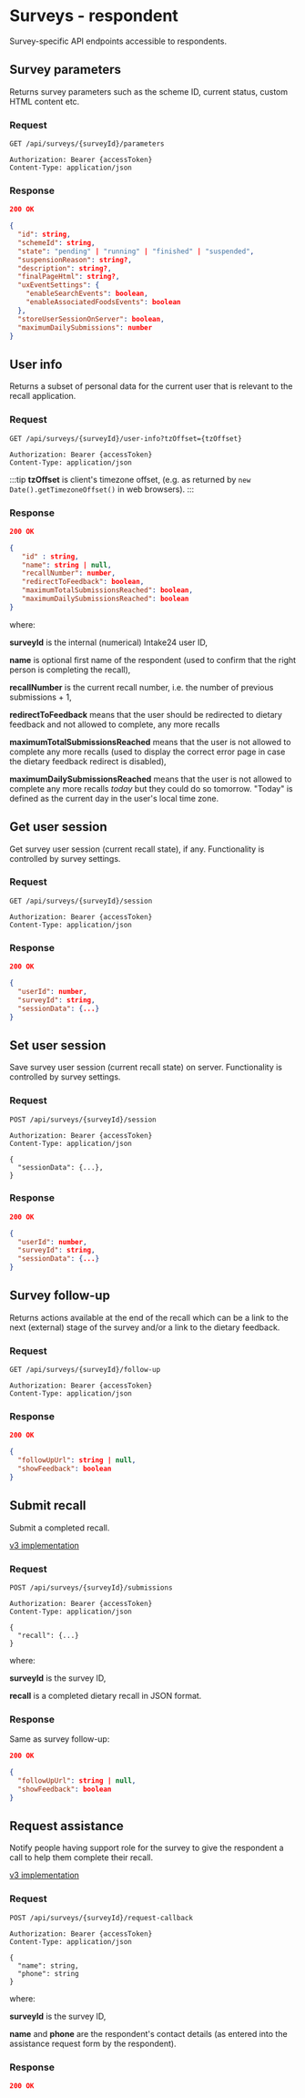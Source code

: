 # Surveys - respondent

Survey-specific API endpoints accessible to respondents.

## Survey parameters

Returns survey parameters such as the scheme ID, current status, custom HTML content etc.

### Request

```http
GET /api/surveys/{surveyId}/parameters

Authorization: Bearer {accessToken}
Content-Type: application/json
```

### Response

```json
200 OK

{
  "id": string,
  "schemeId": string,
  "state": "pending" | "running" | "finished" | "suspended",
  "suspensionReason": string?,
  "description": string?,
  "finalPageHtml": string?,
  "uxEventSettings": {
    "enableSearchEvents": boolean, 
    "enableAssociatedFoodsEvents": boolean
  },
  "storeUserSessionOnServer": boolean,
  "maximumDailySubmissions": number
}
```

## User info

Returns a subset of personal data for the current user that is relevant to the recall application.

### Request

```http
GET /api/surveys/{surveyId}/user-info?tzOffset={tzOffset}

Authorization: Bearer {accessToken}
Content-Type: application/json
```

:::tip
**tzOffset** is client's timezone offset, (e.g. as returned by `new Date().getTimezoneOffset()` in web browsers).
:::

### Response

```json
200 OK

{
   "id" : string,
   "name": string | null,
   "recallNumber": number,
   "redirectToFeedback": boolean,
   "maximumTotalSubmissionsReached": boolean,
   "maximumDailySubmissionsReached": boolean
}
```

where:

**surveyId** is the internal (numerical) Intake24 user ID,

**name** is optional first name of the respondent (used to confirm that the right person is completing the recall),

**recallNumber** is the current recall number, i.e. the number of previous submissions + 1,

**redirectToFeedback** means that the user should be redirected to dietary feedback and not allowed to complete, any more recalls

**maximumTotalSubmissionsReached** means that the user is not allowed to complete any more recalls (used to display the correct error page in case the dietary feedback redirect is disabled),

**maximumDailySubmissionsReached** means that the user is not allowed to complete any more recalls *today* but they could do so tomorrow. "Today" is defined as the current day in the user's local time zone.

## Get user session

Get survey user session (current recall state), if any. Functionality is controlled by survey settings.

### Request

```http
GET /api/surveys/{surveyId}/session

Authorization: Bearer {accessToken}
Content-Type: application/json
```

### Response

```json
200 OK

{
  "userId": number,
  "surveyId": string,
  "sessionData": {...}
}
```

## Set user session

Save survey user session (current recall state) on server. Functionality is controlled by survey settings.

### Request

```http
POST /api/surveys/{surveyId}/session

Authorization: Bearer {accessToken}
Content-Type: application/json

{
  "sessionData": {...},
}
```

### Response

```json
200 OK

{
  "userId": number,
  "surveyId": string,
  "sessionData": {...}
}
```

## Survey follow-up

Returns actions available at the end of the recall which can be a link to the next (external) stage of the survey and/or a link to the dietary feedback.

### Request

```http
GET /api/surveys/{surveyId}/follow-up

Authorization: Bearer {accessToken}
Content-Type: application/json
```

### Response

```json
200 OK

{
  "followUpUrl": string | null,
  "showFeedback": boolean
}
```

## Submit recall

Submit a completed recall.

[v3 implementation](https://github.com/MRC-Epid-it24/api-server/blob/master/ApiPlayServer/app/controllers/system/user/SurveyController.scala#L181-L290)

### Request

```http
POST /api/surveys/{surveyId}/submissions

Authorization: Bearer {accessToken}
Content-Type: application/json

{
  "recall": {...}
}
```

where:

**surveyId** is the survey ID,

**recall** is a completed dietary recall in JSON format. 


### Response

Same as survey follow-up:

```json
200 OK

{
  "followUpUrl": string | null, 
  "showFeedback": boolean
}
```

## Request assistance

Notify people having support role for the survey to give the respondent a call to help them complete their recall. 

[v3 implementation](https://github.com/MRC-Epid-it24/api-server/blob/master/ApiPlayServer/app/controllers/system/user/HelpController.scala#L68-L138)

### Request

```http
POST /api/surveys/{surveyId}/request-callback

Authorization: Bearer {accessToken}
Content-Type: application/json

{
  "name": string,
  "phone": string
} 
```

where:

**surveyId** is the survey ID,

**name** and **phone** are the respondent's contact details (as entered into the assistance request form by the 
respondent).

### Response

```json
200 OK
```
